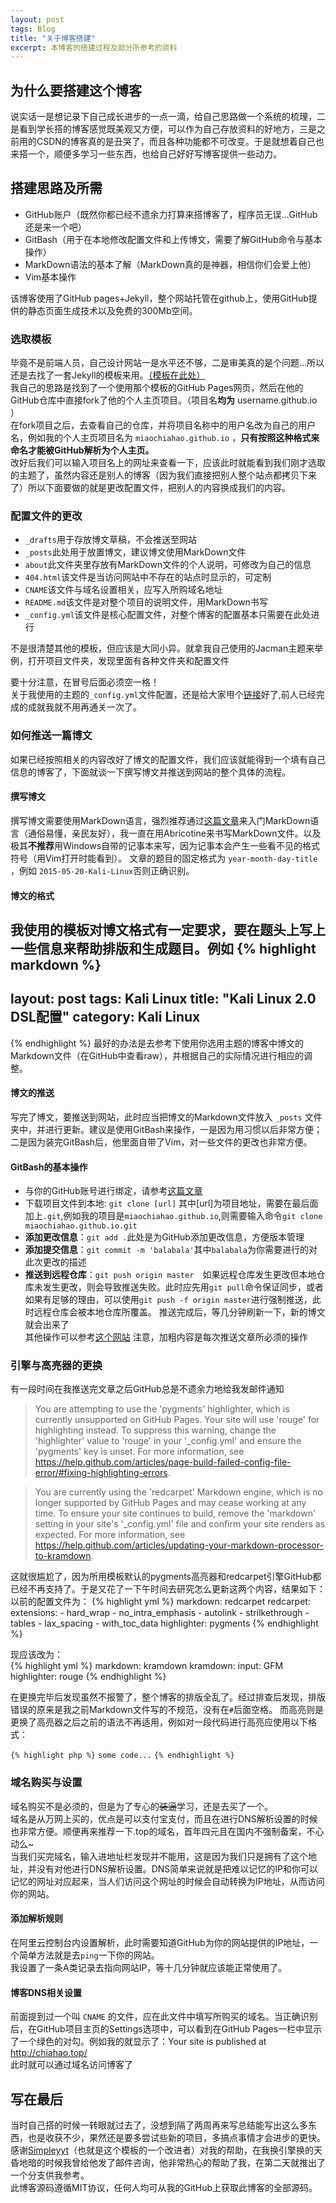 ```yaml
---
layout: post
tags: Blog
title: "关于博客搭建"
excerpt: 本博客的搭建过程及部分所参考的资料
---
```


## 为什么要搭建这个博客

说实话一是想记录下自己成长进步的一点一滴，给自己思路做一个系统的梳理，二是看到学长搭的博客感觉既美观又方便，可以作为自己存放资料的好地方，三是之前用的CSDN的博客真的是丑哭了，而且各种功能都不可改变。于是就想着自己也来搭一个，顺便多学习一些东西，也给自己好好写博客提供一些动力。

## 搭建思路及所需

* GitHub账户（既然你都已经不遗余力打算来搭博客了，程序员无误…GitHub还是来一个吧）   
* GitBash（用于在本地修改配置文件和上传博文，需要了解GitHub命令与基本操作）    
* MarkDown语法的基本了解（MarkDown真的是神器，相信你们会爱上他）   
* Vim基本操作   

该博客使用了GitHub pages+Jekyll，整个网站托管在github上，使用GitHub提供的静态页面生成技术以及免费的300Mb空间。     

### 选取模板
毕竟不是前端人员，自己设计网站一是水平还不够，二是审美真的是个问题…所以还是去找了一套Jekyll的模板来用。[（模板在此处）](http://jekyllthemes.io/)         
我自己的思路是找到了一个使用那个模板的GitHub Pages网页，然后在他的GitHub仓库中直接fork了他的个人主页项目。（项目名**均为** username.github.io ）      
在fork项目之后，去查看自己的仓库，并将项目名称中的用户名改为自己的用户名，例如我的个人主页项目名为 `miaochiahao.github.io` ，**只有按照这种格式来命名才能被GitHub解析为个人主页。**    
改好后我们可以输入项目名上的网址来查看一下，应该此时就能看到我们刚才选取的主题了，虽然内容还是别人的博客（因为我们直接把别人整个站点都拷贝下来了）所以下面要做的就是更改配置文件，把别人的内容换成我们的内容。

### 配置文件的更改

* `_drafts`用于存放博文草稿，不会推送至网站    
* `_posts`此处用于放置博文，建议博文使用MarkDown文件  
* `about`此文件夹里存放有MarkDown文件的个人说明，可修改为自己的信息  
* `404.html`该文件是当访问网站中不存在的站点时显示的，可定制  
* `CNAME`该文件与域名设置相关，应写入所购域名地址  
* `README.md`该文件是对整个项目的说明文件，用MarkDown书写  
* `_config.yml`该文件是核心配置文件，对整个博客的配置基本只需要在此处进行  

不是很清楚其他的模板，但应该是大同小异。就拿我自己使用的Jacman主题来举例，打开项目文件夹，发现里面有各种文件夹和配置文件

要十分注意，在冒号后面必须空一格！  
关于我使用的主题的`_config.yml`文件配置，还是给大家甩个[链接](http://simpleyyt.github.io/jekyll-jacman/jekyll/2015/09/20/how-to-use-jacman#more)好了,前人已经完成的成就我就不用再通关一次了。

### 如何推送一篇博文
如果已经按照相关的内容改好了博文的配置文件，我们应该就能得到一个填有自己信息的博客了，下面就谈一下撰写博文并推送到网站的整个具体的流程。

#### 撰写博文
撰写博文需要使用MarkDown语言，强烈推荐通过[这篇文章](http://www.jianshu.com/p/1e402922ee32)来入门MarkDown语言（通俗易懂，亲民友好），我一直在用Abricotine来书写MarkDown文件。以及极其**不推荐**用Windows自带的记事本来写，因为记事本会产生一些看不见的格式符号（用Vim打开时能看到）。 
文章的题目的固定格式为 `year-month-day-title` ，例如 `2015-05-20-Kali-Linux`否则正确识别。

#### 博文的格式
我使用的模板对博文格式有一定要求，要在题头上写上一些信息来帮助排版和生成题目。例如
{% highlight markdown %}
---
layout: post
tags: Kali Linux
title: "Kali Linux 2.0 DSL配置"
category: Kali Linux
---
{% endhighlight %}
最好的办法是去参考下使用你选用主题的博客中博文的Markdown文件（在GitHub中查看raw），并根据自己的实际情况进行相应的调整。

#### 博文的推送
写完了博文，要推送到网站，此时应当把博文的Markdown文件放入 `_posts` 文件夹中，并进行更新。建议是使用GitBash来操作，一是因为用习惯以后非常方便；二是因为装完GitBash后，他里面自带了Vim，对一些文件的更改也非常方便。

#### GitBash的基本操作
 
* 与你的GitHub账号进行绑定，请参考[这篇文章](http://blog.csdn.net/hustpzb/article/details/8230454)    
* 下载项目文件到本地: `git clone [url]` 其中[url]为项目地址，需要在最后面加上`.git`,例如我的项目是`miaochiahao.github.io`,则需要输入命令`git clone miaochiahao.github.io.git`   
* **添加更改信息**：`git add .`此处是为GitHub添加更改信息，方便版本管理   
* **添加提交信息**：`git commit -m 'balabala'`其中`balabala`为你需要进行的对此次更改的描述  
* **推送到远程仓库**：`git push origin master  `如果远程仓库发生更改但本地仓库未发生更改，则会导致推送失败。此时应先用`git pull`命令保证同步，或者如果有足够的理由，可以使用`git push -f origin master`进行强制推送，此时远程仓库会被本地仓库所覆盖。
推送完成后，等几分钟刷新一下，新的博文就会出来了  
其他操作可以参考[这个网站](http://gitref.org/zh/index.html)
注意，加粗内容是每次推送文章所必须的操作

### 引擎与高亮器的更换
有一段时间在我推送完文章之后GitHub总是不遗余力地给我发邮件通知  

> You are attempting to use the 'pygments' highlighter, which is currently unsupported on GitHub Pages. Your site will use 'rouge' for highlighting instead. To suppress this warning, change the 'highlighter' value to 'rouge' in your '\_config.yml' and ensure the 'pygments' key is unset. For more information, see https://help.github.com/articles/page-build-failed-config-file-error/#fixing-highlighting-errors.   

> You are currently using the 'redcarpet' Markdown engine, which is no longer supported by GitHub Pages and may cease working at any time. To ensure your site continues to build, remove the 'markdown' setting in your site's '\_config.yml' file and confirm your site renders as expected. For more information, see https://help.github.com/articles/updating-your-markdown-processor-to-kramdown.   

这就很尴尬了，因为所用模板默认的pygments高亮器和redcarpet引擎GitHub都已经不再支持了。于是又花了一下午时间去研究怎么更新这两个内容，结果如下：  
以前的配置文件为：
{% highlight yml %}
markdown: redcarpet
redcarpet:
    extensions:
        - hard_wrap
        - no_intra_emphasis
        - autolink
        - strilkethrough
        - tables
        - lax_spacing
        - with_toc_data
highlighter: pygments
{% endhighlight %}

现应该改为：  
{% highlight yml %}
markdown: kramdown
kramdown:
    input: GFM
highlighter: rouge
{% endhighlight %}

在更换完毕后发现虽然不报警了，整个博客的排版全乱了。经过排查后发现，排版错误的原来是我之前Markdown文件写的不规范，没有在`#`后面空格。
而高亮则是更换了高亮器之后之前的语法不再适用，例如对一段代码进行高亮应使用以下格式：


`{% highlight php %}`
` some code... `
`{% endhighlight %}`


### 域名购买与设置

域名购买不是必须的，但是为了专心的~~装逼~~学习，还是去买了一个。   
域名是从万网上买的，优点是可以支付宝支付，而且在进行DNS解析设置的时候也非常方便。顺便再来推荐一下.top的域名，首年四元且在国内不强制备案，不心动么~   
当我们买完域名，输入进地址栏发现并不能用，这是因为我们只是拥有了这个地址，并没有对他进行DNS解析设置。DNS简单来说就是把难以记忆的IP和你可以记忆的网址对应起来，当人们访问这个网址的时候会自动转换为IP地址，从而访问你的网站。

#### 添加解析规则
在阿里云控制台内设置解析，此时需要知道GitHub为你的网站提供的IP地址，一个简单方法就是去`ping`一下你的网站。   
我设置了一条A类记录去指向网站IP，等十几分钟就应该能正常使用了。

#### 博客DNS相关设置
前面提到过一个叫 `CNAME` 的文件，应在此文件中填写所购买的域名。当正确识别后，在GitHub项目主页的Settings选项中，可以看到在GitHub Pages一栏中显示了一个绿色的对勾。例如我的就显示了：Your site is published at http://chiahao.top/   
此时就可以通过域名访问博客了

## 写在最后

当时自己搭的时候一转眼就过去了，没想到隔了两周再来写总结能写出这么多东西，也是收获不少，果然还是要多尝试些新的项目，多搞点事情才会进步的更快。   
感谢[Simpleyyt](https://github.com/Simpleyyt)（也就是这个模板的一个改进者）对我的帮助，在我换引擎换的天昏地暗的时候我曾给他发了邮件咨询，他非常热心的帮助了我，在第二天就推出了一个分支供我参考。  
此博客源码遵循MIT协议，任何人均可从我的GitHub上获取此博客的全部源码。
